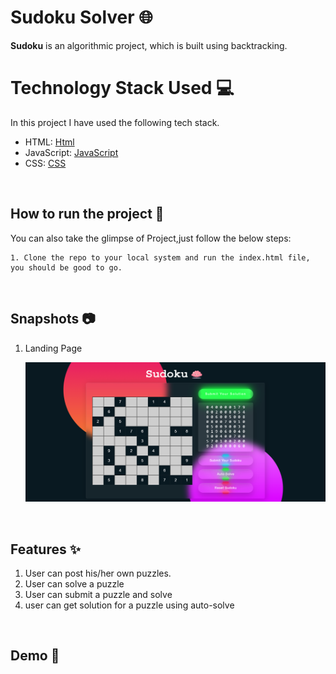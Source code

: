 # Sudoku Solver 🌐

**Sudoku** is an algorithmic project, which is built using backtracking.

# Technology Stack Used 💻

In this project I have used the following tech stack.

- HTML: [Html](https://developer.mozilla.org/en-US/docs/Web/HTML)
- JavaScript: [JavaScript](https://developer.mozilla.org/en-US/docs/Web/JavaScript)
- CSS: [CSS](https://developer.mozilla.org/en-US/docs/Web/CSS)

<br>

## How to run the project 📑

<!-- In this project we were able to achieve a near to perfect clone of the original website. As we do not want to overwhelm you, we haven't shared all the pages here.Please fork the repository and then use it on your own. If you want to collaborate with us on this project then please feel free to reach out to us. -->

You can also take the glimpse of Project,just follow the below steps:

    1. Clone the repo to your local system and run the index.html file, you should be good to go.

<br>

## Snapshots 📷

1. Landing Page

   ![sudoku](https://github.com/ankitbajpai1607/sudoku-solver/blob/main/Images/Sudoku-UI.PNG)

<br>

## Features ✨

1. User can post his/her own puzzles.
2. User can solve a puzzle
3. User can submit a puzzle and solve
4. user can get solution for a puzzle using auto-solve

<br>

## Demo 🎥

<!--
[Sudoku-solver](https://masai-course.s3.ap-south-1.amazonaws.com/users/742/submissions/107510/253457/725d20b569eaa514278acfd124524994/demo.mp4) -->

<br>
